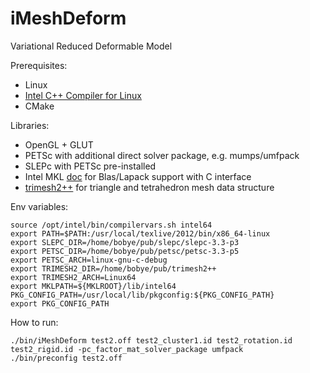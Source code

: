 iMeshDeform
===========
Variational Reduced Deformable Model

Prerequisites:

 - Linux
 - [Intel C++ Compiler for Linux](http://software.intel.com/en-us/non-commercial-software-development)
 - CMake

Libraries:

 - OpenGL + GLUT
 - PETSc with additional direct solver package, e.g. mumps/umfpack
 - SLEPc with PETSc pre-installed
 - Intel MKL [doc](http://software.intel.com/en-us/articles/intel-math-kernel-library-documentation)
   for Blas/Lapack support with C interface
 - [trimesh2++](https://github.com/bobye/trimesh2plus)
   for triangle and tetrahedron mesh data structure

Env variables:

	source /opt/intel/bin/compilervars.sh intel64
	export PATH=$PATH:/usr/local/texlive/2012/bin/x86_64-linux
	export SLEPC_DIR=/home/bobye/pub/slepc/slepc-3.3-p3
	export PETSC_DIR=/home/bobye/pub/petsc/petsc-3.3-p5
	export PETSC_ARCH=linux-gnu-c-debug
	export TRIMESH2_DIR=/home/bobye/pub/trimesh2++
	export TRIMESH2_ARCH=Linux64
	export MKLPATH=${MKLROOT}/lib/intel64
	PKG_CONFIG_PATH=/usr/local/lib/pkgconfig:${PKG_CONFIG_PATH}
	export PKG_CONFIG_PATH


How to run:

	./bin/iMeshDeform test2.off test2_cluster1.id test2_rotation.id test2_rigid.id -pc_factor_mat_solver_package umfpack
	./bin/preconfig test2.off
